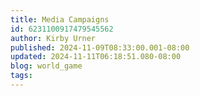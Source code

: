 ```yaml
---
title: Media Campaigns
id: 6231100917479545562
author: Kirby Urner
published: 2024-11-09T08:33:00.001-08:00
updated: 2024-11-11T06:18:51.080-08:00
blog: world_game
tags: 
---
```


